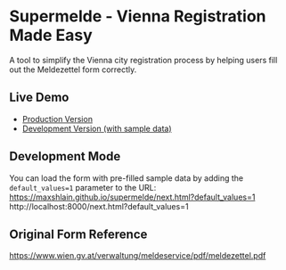 # Supermelde - Vienna Registration Made Easy

A tool to simplify the Vienna city registration process by helping users fill out the Meldezettel form correctly.

## Live Demo

- [Production Version](https://maxshlain.github.io/supermelde/)
- [Development Version (with sample data)](https://maxshlain.github.io/supermelde/dev.html)

## Development Mode

You can load the form with pre-filled sample data by adding the `default_values=1` parameter to the URL:
https://maxshlain.github.io/supermelde/next.html?default_values=1
http://localhost:8000/next.html?default_values=1

## Original Form Reference
https://www.wien.gv.at/verwaltung/meldeservice/pdf/meldezettel.pdf